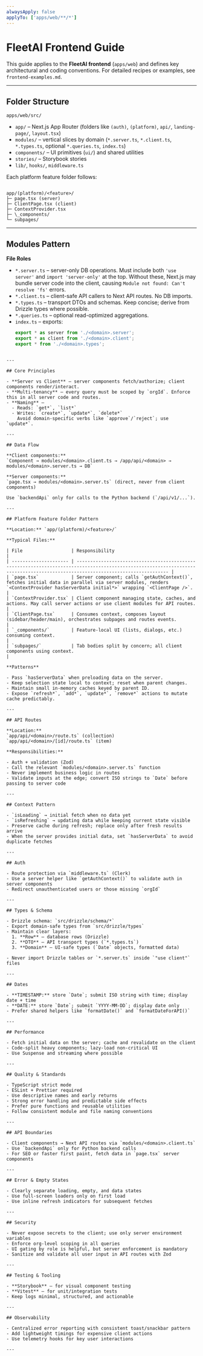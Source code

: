 ```yaml
---
alwaysApply: false
applyTo: ['apps/web/**/*']
---
```


# FleetAI Frontend Guide

This guide applies to the **FleetAI frontend** (`apps/web`) and defines key architectural and coding conventions.
For detailed recipes or examples, see `frontend-examples.md`.

---

## Folder Structure

`apps/web/src/`

- `app/` – Next.js App Router (folders like `(auth)`, `(platform)`, `api/`, `landing-page/`, `layout.tsx`)
- `modules/` – vertical slices by domain (`*.server.ts`, `*.client.ts`, `*.types.ts`, optional `*.queries.ts`, `index.ts`)
- `components/` – UI primitives (`ui/`) and shared utilities
- `stories/` – Storybook stories
- `lib/`, `hooks/`, `middleware.ts`

Each platform feature folder follows:

```

app/(platform)/<feature>/
├─ page.tsx (server)
├─ ClientPage.tsx (client)
├─ ContextProvider.tsx
├─ \_components/
└─ subpages/

```

---

## Modules Pattern

**File Roles**

- `*.server.ts` – server-only DB operations.
  Must include both `'use server'` and `import 'server-only'` at the top.
  Without these, Next.js may bundle server code into the client, causing `Module not found: Can't resolve 'fs'` errors.
- `*.client.ts` – client-safe API callers to Next API routes. No DB imports.
- `*.types.ts` – transport DTOs and schemas. Keep concise; derive from Drizzle types where possible.
- `*.queries.ts` – optional read-optimized aggregations.
- `index.ts` – exports:
  ```ts
  export * as server from './<domain>.server';
  export * as client from './<domain>.client';
  export * from './<domain>.types';
  ```

```

---

## Core Principles

- **Server vs Client** – server components fetch/authorize; client components render/interact.
- **Multi-tenancy** – every query must be scoped by `orgId`. Enforce this in all server code and routes.
- **Naming** –
  - Reads: `get*`, `list*`
  - Writes: `create*`, `update*`, `delete*`
    Avoid domain-specific verbs like `approve`/`reject`; use `update*`.

---

## Data Flow

**Client components:**
`Component → modules/<domain>.client.ts → /app/api/<domain> → modules/<domain>.server.ts → DB`

**Server components:**
`page.tsx → modules/<domain>.server.ts` (direct, never from client components)

Use `backendApi` only for calls to the Python backend (`/api/v1/...`).

---

## Platform Feature Folder Pattern

**Location:** `app/(platform)/<feature>/`

**Typical Files:**

| File                  | Responsibility                                                                                                                                                                 |
| --------------------- | ------------------------------------------------------------------------------------------------------------------------------------------------------------------------------ |
| `page.tsx`            | Server component; calls `getAuthContext()`, fetches initial data in parallel via server modules, renders `<ContextProvider hasServerData initial*>` wrapping `<ClientPage />`. |
| `ContextProvider.tsx` | Client component managing state, caches, and actions. May call server actions or use client modules for API routes.                                                            |
| `ClientPage.tsx`      | Consumes context, composes layout (sidebar/header/main), orchestrates subpages and routes events.                                                                              |
| `_components/`        | Feature-local UI (lists, dialogs, etc.) consuming context.                                                                                                                     |
| `subpages/`           | Tab bodies split by concern; all client components using context.                                                                                                              |

**Patterns**

- Pass `hasServerData` when preloading data on the server.
- Keep selection state local to context; reset when parent changes.
- Maintain small in-memory caches keyed by parent ID.
- Expose `refresh*`, `add*`, `update*`, `remove*` actions to mutate cache predictably.

---

## API Routes

**Location:**
`app/api/<domain>/route.ts` (collection)
`app/api/<domain>/[id]/route.ts` (item)

**Responsibilities:**

- Auth + validation (Zod)
- Call the relevant `modules/<domain>.server.ts` function
- Never implement business logic in routes
- Validate inputs at the edge; convert ISO strings to `Date` before passing to server code

---

## Context Pattern

- `isLoading` → initial fetch when no data yet
- `isRefreshing` → updating data while keeping current state visible
- Preserve cache during refresh; replace only after fresh results arrive
- When the server provides initial data, set `hasServerData` to avoid duplicate fetches

---

## Auth

- Route protection via `middleware.ts` (Clerk)
- Use a server helper like `getAuthContext()` to validate auth in server components
- Redirect unauthenticated users or those missing `orgId`

---

## Types & Schema

- Drizzle schema: `src/drizzle/schema/*`
- Export domain-safe types from `src/drizzle/types`
- Maintain clear layers:
  1. **Row** – database rows (Drizzle)
  2. **DTO** – API transport types (`*.types.ts`)
  3. **Domain** – UI-safe types (`Date` objects, formatted data)

- Never import Drizzle tables or `*.server.ts` inside `"use client"` files

---

## Dates

- **TIMESTAMP:** store `Date`; submit ISO string with time; display date + time
- **DATE:** store `Date`; submit `YYYY-MM-DD`; display date only
- Prefer shared helpers like `formatDate()` and `formatDateForAPI()`

---

## Performance

- Fetch initial data on the server; cache and revalidate on the client
- Code-split heavy components; lazy-load non-critical UI
- Use Suspense and streaming where possible

---

## Quality & Standards

- TypeScript strict mode
- ESLint + Prettier required
- Use descriptive names and early returns
- Strong error handling and predictable side effects
- Prefer pure functions and reusable utilities
- Follow consistent module and file naming conventions

---

## API Boundaries

- Client components → Next API routes via `modules/<domain>.client.ts`
- Use `backendApi` only for Python backend calls
- For SEO or faster first paint, fetch data in `page.tsx` server components

---

## Error & Empty States

- Clearly separate loading, empty, and data states
- Use full-screen loaders only on first load
- Use inline refresh indicators for subsequent fetches

---

## Security

- Never expose secrets to the client; use only server environment variables
- Enforce org-level scoping in all queries
- UI gating by role is helpful, but server enforcement is mandatory
- Sanitize and validate all user input in API routes with Zod

---

## Testing & Tooling

- **Storybook** – for visual component testing
- **Vitest** – for unit/integration tests
- Keep logs minimal, structured, and actionable

---

## Observability

- Centralized error reporting with consistent toast/snackbar pattern
- Add lightweight timings for expensive client actions
- Use telemetry hooks for key user interactions

---
```
